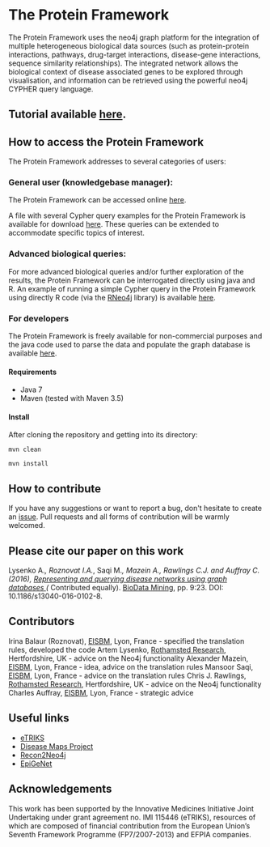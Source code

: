 # The Protein Framework

The Protein Framework uses the neo4j graph platform for the integration of multiple heterogeneous biological data sources (such as protein-protein interactions, pathways, drug-target interactions, disease-gene interactions, sequence similarity relationships). The integrated network allows the biological context of disease associated genes to be explored through visualisation, and information can be retrieved using the powerful neo4j CYPHER query language.

## Tutorial available [here](https://www.youtube.com/embed/jld7QZ6qfXE).

## How to access the Protein Framework

The Protein Framework addresses to several categories of users:

### General user (knowledgebase manager):

The Protein Framework can be accessed online <a href="https://diseaseknowledgebase.etriks.org/protein/browser/"> here</a>.

A file with several Cypher query examples for the Protein Framework is available for download <a href="https://github.com/ibalaur/ProteinFramework/tree/master/sample%20queries">here</a>. These queries can be extended to accommodate specific topics of interest.

### Advanced biological queries:
	
For more advanced biological queries and/or further exploration of the results, the Protein Framework can be interrogated directly using java and R. An example of running a simple Cypher query in the Protein Framework using directly R code (via the <a href="https://cran.r-project.org/web/packages/RNeo4j/index.html">RNeo4j</a> library) is available <a href="https://github.com/ibalaur/ProteinFramework/tree/master/scripts">here</a>. <br>

### For developers

The Protein Framework is freely available for non-commercial purposes and the java code used to parse the data and populate the graph database is available <a href="https://github.com/ibalaur/ProteinFramework">here</a>.
	
#### Requirements

 - Java 7 
 - Maven (tested with Maven 3.5)

#### Install

After cloning the repository and getting into its directory:

`mvn clean`

`mvn install`

## How to contribute

If you have any suggestions or want to report a bug, don't hesitate to create an [issue](https://github.com/ibalaur/ProteinFramework/issues). Pull requests and all forms of contribution will be warmly welcomed.

## Please cite our paper on this work

Lysenko A.*, Roznovat I.A.*, Saqi M.*, Mazein A., Rawlings C.J. and Auffray C. (2016), <a href="http://biodatamining.biomedcentral.com/articles/10.1186/s13040-016-0102-8">Representing and querying disease networks using graph databases </a> (* Contributed equally). <a href="http://biodatamining.biomedcentral.com/about">BioData Mining</a>, pp. 9:23. DOI: 10.1186/s13040-016-0102-8.

## Contributors

Irina Balaur (Roznovat), [EISBM](http://www.eisbm.org/), Lyon, France - specified the translation rules, developed the code
Artem Lysenko, [Rothamsted Research](https://www.rothamsted.ac.uk/), Hertfordshire, UK - advice on the Neo4j functionality
Alexander Mazein, [EISBM](http://www.eisbm.org/), Lyon, France - idea, advice on the translation rules
Mansoor Saqi, [EISBM](http://www.eisbm.org/), Lyon, France - advice on the translation rules
Chris J. Rawlings, [Rothamsted Research](https://www.rothamsted.ac.uk/), Hertfordshire, UK - advice on the Neo4j functionality
Charles Auffray, [EISBM](http://www.eisbm.org/), Lyon, France - strategic advice  

## Useful links

 - [eTRIKS](https://www.etriks.org/) 
 - [Disease Maps Project](http://disease-maps.org/) 
 - [Recon2Neo4j](https://github.com/ibalaur/Recon2Neo4j)
 - [EpiGeNet](https://github.com/ibalaur/EpiGeNet)

## Acknowledgements
This work has been supported by the Innovative Medicines Initiative Joint Undertaking under grant agreement no. IMI 115446 (eTRIKS), resources of which are composed of financial contribution from the European Union’s Seventh Framework Programme (FP7/2007-2013) and EFPIA companies.


